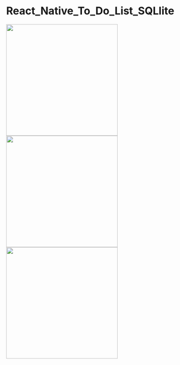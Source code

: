 # React_Native_To_Do_List_SQLlite

<img src="https://user-images.githubusercontent.com/74866082/161680150-9e3df8c1-dae1-4f12-a002-4c778c302887.jpg" width="300" height="300">

<img src="https://user-images.githubusercontent.com/74866082/161680206-e4aa819f-0d69-4332-8561-f2f23a31c5d5.jpg" width="300" height="300">

<img src="https://user-images.githubusercontent.com/74866082/161680238-ceea50d8-13ab-4e0b-85c6-b68bb69ef28c.jpg" width="300" height="300">
